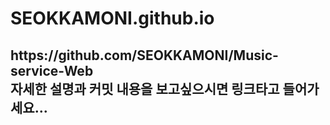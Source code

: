 # SEOKKAMONI.github.io

<h2> https://github.com/SEOKKAMONI/Music-service-Web <br>
자세한 설명과 커밋 내용을 보고싶으시면 링크타고 들어가세요...</h2>
